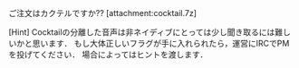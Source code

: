 ご注文はカクテルですか??
[attachment:cocktail.7z]

[Hint]
Cocktailの分離した音声は非ネイディブにとっては少し聞き取るには難しいかと思います．
もし大体正しいフラグが手に入れられたら，運営にIRCでPMを投げてください．
場合によってはヒントを渡します．